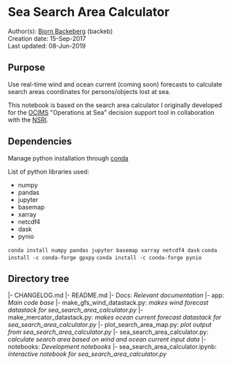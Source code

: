 # Sea Search Area Calculator
Author(s): [Bjorn Backeberg](mailto:backeb@gmail.com) (backeb) <br>
Creation date: 15-Sep-2017 <br>
Last updated:  08-Jun-2019 <br>

## Purpose
Use real-time wind and ocean current (coming soon) forecasts to calculate search areas coordinates for persons/objects lost at sea.

This notebook is based on the search area calculator I originally developed for the [OCIMS](https://www.ocims.gov.za/) "Operations at Sea" decision support tool in collaboration with the [NSRI](https://www.nsri.org.za/).

## Dependencies
Manage python installation through [conda](https://docs.conda.io/en/latest/miniconda.html)

List of python libraries used:
* numpy
* pandas
* jupyter
* basemap
* xarray
* netcdf4
* dask
* pynio

`conda install numpy pandas jupyter basemap xarray netcdf4 dask`
`conda install -c conda-forge gpxpy`
`conda install -c conda-forge pynio`

## Directory tree
|- CHANGELOG.md
|- README.md
|- Docs: *Relevant documentation*
|- app: *Main code base*
    |- make_gfs_wind_datastack.py: *makes wind forecast datastack for sea_search_area_calculator.py*
    |- make_mercator_datastack.py: *makes ocean current forecast datastack for sea_search_area_calculator.py*
    |- plot_search_area_map.py: *plot output from sea_search_area_calculator.py*
    |- sea_search_area_calculator.py: *calculate search area based on wind and ocean current input data*
|- notebooks: *Development notebooks*
    |- sea_search_area_calculator.ipynb: *interactive notebook for sea_search_area_calculator.py*
